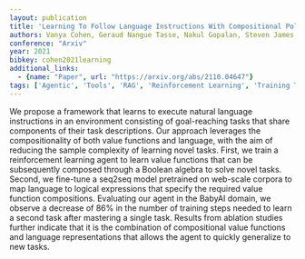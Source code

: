 ```yaml
---
layout: publication
title: 'Learning To Follow Language Instructions With Compositional Policies'
authors: Vanya Cohen, Geraud Nangue Tasse, Nakul Gopalan, Steven James, Matthew Gombolay, Benjamin Rosman
conference: "Arxiv"
year: 2021
bibkey: cohen2021learning
additional_links:
  - {name: "Paper", url: "https://arxiv.org/abs/2110.04647"}
tags: ['Agentic', 'Tools', 'RAG', 'Reinforcement Learning', 'Training Techniques', 'Agent']
---
```

We propose a framework that learns to execute natural language instructions
in an environment consisting of goal-reaching tasks that share components of
their task descriptions. Our approach leverages the compositionality of both
value functions and language, with the aim of reducing the sample complexity of
learning novel tasks. First, we train a reinforcement learning agent to learn
value functions that can be subsequently composed through a Boolean algebra to
solve novel tasks. Second, we fine-tune a seq2seq model pretrained on web-scale
corpora to map language to logical expressions that specify the required value
function compositions. Evaluating our agent in the BabyAI domain, we observe a
decrease of 86% in the number of training steps needed to learn a second task
after mastering a single task. Results from ablation studies further indicate
that it is the combination of compositional value functions and language
representations that allows the agent to quickly generalize to new tasks.
